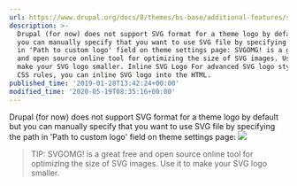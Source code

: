 ```yaml
---
url: https://www.drupal.org/docs/8/themes/bs-base/additional-features/svg-logo
description: >-
  Drupal (for now) does not support SVG format for a theme logo by default but
  you can manually specify that you want to use SVG file by specifying the path
  in 'Path to custom logo' field on theme settings page: SVGOMG! is a great free
  and open source online tool for optimizing the size of SVG images. Use it to
  make your SVG logo smaller. Inline SVG Logo For advanced SVG logo styling with
  CSS rules, you can inline SVG logo into the HTML.
published_time: '2019-01-28T13:42:24+00:00'
modified_time: '2020-05-19T08:35:16+00:00'
---
```

Drupal (for now) does not support SVG format for a theme logo by default but you can manually specify that you want to use SVG file by specifying the path in 'Path to custom logo' field on theme settings page: ![](https://www.drupal.org/files/bs-base--svg-logo-path.png)

<!-- note-tip -->
> TIP: SVGOMG! is a great free and open source&nbsp;online tool for optimizing the size of SVG images. Use it to make your SVG logo smaller.
